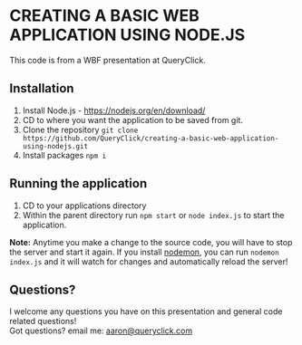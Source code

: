 # CREATING A BASIC WEB APPLICATION USING NODE.JS
This code is from a WBF presentation at QueryClick.

## Installation
1. Install Node.js - https://nodejs.org/en/download/
2. CD to where you want the application to be saved from git.
3. Clone the repository `git clone https://github.com/QueryClick/creating-a-basic-web-application-using-nodejs.git`
4. Install packages `npm i`


## Running the application
1. CD to your applications directory
2. Within the parent directory run `npm start` or `node index.js` to start the application.

**Note:** Anytime you make a change to the source code, you will have to stop the server and start it again. If you install [nodemon](https://github.com/remy/nodemon), you can run `nodemon index.js` and it will watch for changes and automatically reload the server!

## Questions?
I welcome any questions you have on this presentation and general code related questions!  
Got questions? email me:
aaron@queryclick.com